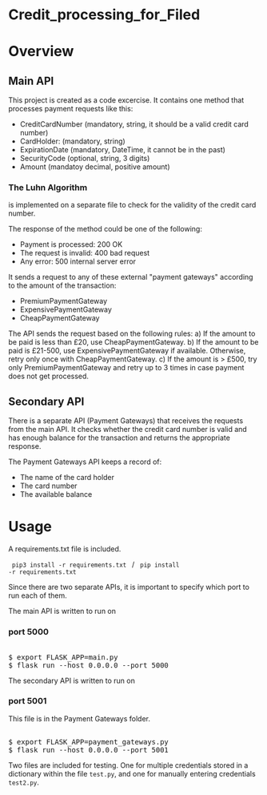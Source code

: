 # Credit_processing_for_Filed

# Overview

<h2>Main API </h2>

This project is created as a code excercise. It contains one method that processes payment requests like this:

  - CreditCardNumber (mandatory, string, it should be a valid credit card number)
  - CardHolder: (mandatory, string)
  - ExpirationDate (mandatory, DateTime, it cannot be in the past)
  - SecurityCode (optional, string, 3 digits)
  - Amount (mandatoy decimal, positive amount)
  
<h3>The Luhn Algorithm</h3> is implemented on a separate file to check for the validity of the credit card number.
  
  

The response of the method could be one of the following:

  - Payment is processed: 200 OK
  - The request is invalid: 400 bad request
  - Any error: 500 internal server error
  
It sends a request to any of these external "payment gateways" according to the amount of the transaction:
  - PremiumPaymentGateway
  - ExpensivePaymentGateway
  - CheapPaymentGateway
  
The API sends the request based on the following rules:
  a) If the amount to be paid is less than £20, use CheapPaymentGateway.
  b) If the amount to be paid is £21-500, use ExpensivePaymentGateway if available.
      Otherwise, retry only once with CheapPaymentGateway.
  c) If the amount is > £500, try only PremiumPaymentGateway and retry up to 3 times
      in case payment does not get processed.

 <h2> Secondary API </h2>
 
 There is a separate API (Payment Gateways) that receives the requests from the main API. It checks whether the credit card number is valid 
 and has enough balance for the transaction and returns the appropriate response.
 
 The Payment Gateways API keeps a record of:
 - The name of the card holder
 - The card number
 - The available balance 

# Usage

A requirements.txt file is included.

<code> pip3 install -r requirements.txt </code> / <code> pip install -r requirements.txt </code>

Since there are two separate APIs, it is important to specify which port to run each of them.

The main API is written to run on <h3>port 5000</h3>

<pre> 
$ export FLASK_APP=main.py
$ flask run --host 0.0.0.0 --port 5000 
</pre>

The secondary API is written to run on <h3>port 5001 </h3>
This file is in the Payment Gateways folder.

<pre> 
$ export FLASK_APP=payment_gateways.py
$ flask run --host 0.0.0.0 --port 5001
</pre>


Two files are included for testing. 
One for multiple credentials stored in a dictionary within the file <code>test.py</code>, and one for manually entering credentials <code>test2.py</code>.



